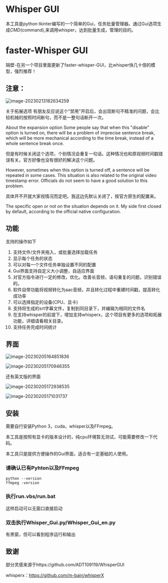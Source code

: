 # Whisper GUI

本工具是python tkinter编写的一个简单的Gui，任务批量管理器。通过Gui选项生成*CMD*(command),来调用whisper，达到批量生成，管理的目的。

# faster-Whisper GUI
隔壁-在另一个项目里面更新了faster-whisper-GUI，比whisper快几十倍的模型，强烈推荐！


## 注意：

![image-20230213182634259](https://cdn.jsdelivr.net/gh/cq535454518/cq_images@main/img1/image-20230213182634259.png)

关于拓展选项 有朋友反应说这个"禁用"开启后，会出现断句不精准的问题，会比较机械的按照时间断句，而不是一整句话断开一次。

About the expansion option Some people say that when this "disable" option is turned on, there will be a problem of imprecise sentence break, which will be more mechanical according to the time break, instead of a whole sentence break once.

但是有时候关闭这个选项，个别情况会重复一句话。这种情况也和原视频时间戳错误有关。官方好像也没有很好的解决这个问题。

However, sometimes when this option is turned off, a sentence will be repeated in some cases. This situation is also related to the original video timestamp error. Officials do not seem to have a good solution to this problem.

具体开不开就大家视情况而定吧。我这边先默认关闭了，按官方原生的配置来。

The specific open or not on the situation depends on it. My side first closed by default, according to the official native configuration.

## 功能

支持的操作如下

1. 支持文件/文件夹拖入，或批量选择加载任务
2. 显示每个任务的状态
3. 可以对每一个文件任务单独设置不同的配置
4. Gui界面支持自定义大小调整，自适应界面
5. 对官方指令进行一定的修改，优化。改善长音频，语句重复的问题，识别错误的。
6. 软件自带功能将视频转化为aac音频，并且转化过程中重建时间戳，提高转化成功率
7. 可以选择指定的设备(CPU、显卡)
8. 支持将生成的srt字幕文件，复制到同目录下，并编辑为相同的文件名
9. 在支持whisper的前提下，增加支持whisperx，这个项目有更多的选项和拓展功能，详细请看相关目录。
10. 支持任务完成时间统计

## 界面

![image-20230205164851836](https://cdn.jsdelivr.net/gh/cq535454518/cq_images@main/img1/image-20230205164851836.png)

![image-20230205170946355](https://cdn.jsdelivr.net/gh/cq535454518/cq_images@main/img1/image-20230205170946355.png)

还有英文版的界面

![image-20230205172938535](https://cdn.jsdelivr.net/gh/cq535454518/cq_images@main/img1/image-20230205172938535.png)

![image-20230205171031737](https://cdn.jsdelivr.net/gh/cq535454518/cq_images@main/img1/image-20230205171031737.png)

## 安装

需要自行安装Python 3，cuda，whisper以及FFmpeg。

本工具是按照有显卡的版本设计的，纯cpu环境暂无测试，可能需要修改一下代码。

本工具只是提供方便操作的Gui界面，适合有一定基础的人使用。



### 请确认已有Pyhton以及FFmpeg

```
python --version
ffmpeg -version
```

### 执行run.vbs/run.bat

这样启动可以无窗口直接启动

### 双击执行Whisper_Gui.py/Whisper_Gui_en.py

有黑窗，但可以看到程序运行和输出

## 致谢

部分灵感来源于https://github.com/ADT109119/WhisperGUI

whisperx：https://github.com/m-bain/whisperX
